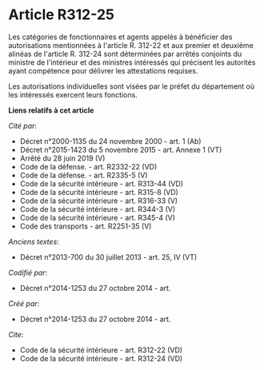 # Article R312-25

Les catégories de fonctionnaires et agents appelés à bénéficier des autorisations mentionnées à l'article R. 312-22 et aux
premier et deuxième alinéas de l'article R. 312-24 sont déterminées par arrêtés conjoints du ministre de l'intérieur et des
ministres intéressés qui précisent les autorités ayant compétence pour délivrer les attestations requises. 

Les autorisations individuelles sont visées par le préfet du département où les intéressés exercent leurs fonctions.

**Liens relatifs à cet article**

_Cité par_:

  - Décret n°2000-1135 du 24 novembre 2000 - art. 1 (Ab)
  - Décret n°2015-1423 du 5 novembre 2015 - art. Annexe 1 (VT)
  - Arrêté du 28 juin 2019 (V)
  - Code de la défense. - art. R2332-22 (VD)
  - Code de la défense. - art. R2335-5 (V)
  - Code de la sécurité intérieure - art. R313-44 (VD)
  - Code de la sécurité intérieure - art. R315-8 (VD)
  - Code de la sécurité intérieure - art. R316-33 (V)
  - Code de la sécurité intérieure - art. R344-3 (V)
  - Code de la sécurité intérieure - art. R345-4 (V)
  - Code des transports - art. R2251-35 (V)

_Anciens textes_:

  - Décret n°2013-700 du 30 juillet 2013 - art. 25, IV (VT)

_Codifié par_:

  - Décret n°2014-1253 du 27 octobre 2014 - art.

_Créé par_:

  - Décret n°2014-1253 du 27 octobre 2014 - art.

_Cite_:

  - Code de la sécurité intérieure - art. R312-22 (VD)
  - Code de la sécurité intérieure - art. R312-24 (VD)
